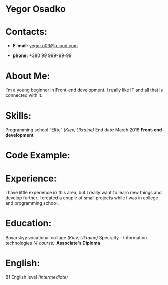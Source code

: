 # **Yegor Osadko**

# Contacts:
* **E-mail:** yegor.o03@icloud.com
+ **phone:** +380 99 999-99-99
# About Me:
I'm a young beginner in Front-end development. I really like IT and all that is connected with it.
# Skills:
Programming school “Elite” _(Kiev, Ukraine)_
End date March 2018
**Front-end development**
# Code Example:
# Experience:
I have little experience in this area, but I really want to learn new things and develop further. I created a couple of small projects while I was in college and programming school.
# Education:
Boyarskyy vocational collage _(Kiev, Ukraine)_
Specialty - Information technologies _(4 course)_
**Associate's Diploma**
# English:
B1 English level *(intermediate)*
